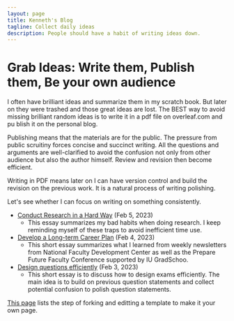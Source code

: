 ```yaml
---
layout: page
title: Kenneth's Blog
tagline: Collect daily ideas
description: People should have a habit of writing ideas down. 
---
```


# Grab Ideas: Write them, Publish them, Be your own audience

I often have brilliant ideas and summarize them in my scratch book. But later on they were trashed and those great ideas are lost. The BEST way to avoid missing brilliant random ideas is to write it in a pdf file on overleaf.com and pu  blish it on the personal blog.

Publishing means that the materials are for the public. The pressure from public scruitiny forces concise and succinct writing. All the questions and arguments are well-clarified to avoid the confusion not only from other audience but also the author himself. Review and revision then become efficient.

Writing in PDF means later on I can have version control and build the revision on the previous work. It is a natural process of writing polishing. 

Let's see whether I can focus on writing on something consistently.

* [Conduct Research in a Hard Way](assets/themes/twitter/conduct_research.pdf) (Feb 5, 2023)
  * This essay summarizes my bad habits when doing research. I keep reminding myself of these traps to avoid inefficient time use. 
* [Develop a Long-term Career Plan](assets/themes/twitter/faculty_development.pdf) (Feb 4, 2023)
  * This short essay summarizes what I learned from weekly newsletters from National Faculty Development Center as well as the Prepare Future Faculty Conference supported by IU GradSchoo.
* [Design questions efficiently](assets/themes/twitter/exam_design.pdf) (Feb 3, 2023)
  * This short essay is to discuss how to design exams efficiently. The main idea is to build on previous question statements and collect potential confusion to polish question statements.



[This page](https://github.com/academicpages/academicpages.github.io) lists the step of forking and editting a template to make it your own page. 
